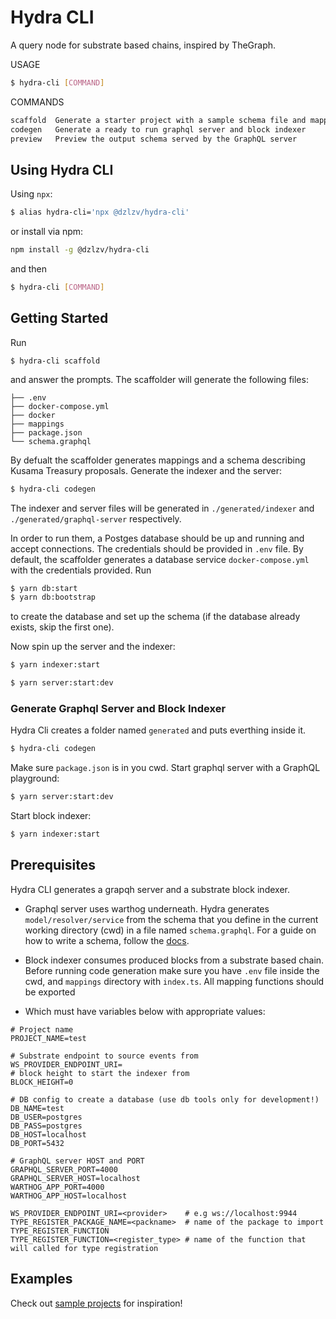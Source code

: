 # Hydra CLI

A query node for substrate based chains, inspired by TheGraph.

USAGE

```bash
$ hydra-cli [COMMAND]
```

COMMANDS

```bash
scaffold  Generate a starter project with a sample schema file and mappings
codegen   Generate a ready to run graphql server and block indexer
preview   Preview the output schema served by the GraphQL server
```

## Using Hydra CLI

Using `npx`:

```bash
$ alias hydra-cli='npx @dzlzv/hydra-cli'
```

or install via npm:

```bash
npm install -g @dzlzv/hydra-cli
```
and then

```bash
$ hydra-cli [COMMAND]
```

## Getting Started

Run

```
$ hydra-cli scaffold
```
and answer the prompts. The scaffolder will generate the following files:

```text
├── .env
├── docker-compose.yml
├── docker
├── mappings
├── package.json
└── schema.graphql
```

By defualt the scaffolder generates mappings and a schema describing Kusama Treasury proposals.
Generate the indexer and the server:

```bash
$ hydra-cli codegen
```

The indexer and server files will be generated in `./generated/indexer` and `./generated/graphql-server` respectively.

In order to run them, a Postges database should be up and running and accept connections. The credentials should be provided in `.env` file. By default, the scaffolder generates a database service  `docker-compose.yml` with the credentials provided. Run 

```bash
$ yarn db:start
$ yarn db:bootstrap
```

to create the database and set up the schema (if the database already exists, skip the first one).

Now spin up the server and the indexer:

```bash
$ yarn indexer:start
```

```bash
$ yarn server:start:dev
```

### Generate Graphql Server and Block Indexer

Hydra Cli creates a folder named `generated` and puts everthing inside it.

```bash
$ hydra-cli codegen
```

Make sure `package.json` is in you cwd. Start graphql server with a GraphQL playground:

```bash
$ yarn server:start:dev
```

Start block indexer:

```bash
$ yarn indexer:start
```

## Prerequisites

Hydra CLI generates a grapqh server and a substrate block indexer.

- Graphql server uses warthog underneath. Hydra generates `model/resolver/service` from the schema that you define in the current working directory (cwd) in a file named `schema.graphql`. For a guide on how to write a schema, follow the [docs](https://app.gitbook.com/@dzhelezov/s/hydra-docs/v/query_node_spec/query-node/docs).
  
- Block indexer consumes produced blocks from a substrate based chain. Before running code generation make sure you have `.env` file inside the cwd, and `mappings` directory with `index.ts`. All mapping functions should be exported
  
- Which must have variables below with appropriate values:

```
# Project name
PROJECT_NAME=test

# Substrate endpoint to source events from
WS_PROVIDER_ENDPOINT_URI=
# block height to start the indexer from
BLOCK_HEIGHT=0

# DB config to create a database (use db tools only for development!)
DB_NAME=test
DB_USER=postgres
DB_PASS=postgres
DB_HOST=localhost
DB_PORT=5432

# GraphQL server HOST and PORT
GRAPHQL_SERVER_PORT=4000
GRAPHQL_SERVER_HOST=localhost
WARTHOG_APP_PORT=4000
WARTHOG_APP_HOST=localhost

WS_PROVIDER_ENDPOINT_URI=<provider>    # e.g ws://localhost:9944
TYPE_REGISTER_PACKAGE_NAME=<packname>  # name of the package to import TYPE_REGISTER_FUNCTION
TYPE_REGISTER_FUNCTION=<register_type> # name of the function that will called for type registration
```

## Examples

Check out [sample projects](https://github.com/Joystream/joystream/tree/query_node/query-node/examples) for inspiration!
